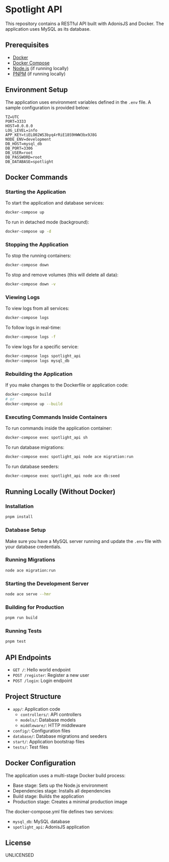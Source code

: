 # Spotlight API

This repository contains a RESTful API built with AdonisJS and Docker. The application uses MySQL as its database.

## Prerequisites

- [Docker](https://docs.docker.com/get-docker/)
- [Docker Compose](https://docs.docker.com/compose/install/)
- [Node.js](https://nodejs.org/) (if running locally)
- [PNPM](https://pnpm.io/installation) (if running locally)

## Environment Setup

The application uses environment variables defined in the `.env` file. A sample configuration is provided below:

```
TZ=UTC
PORT=3333
HOST=0.0.0.0
LOG_LEVEL=info
APP_KEY=tiELO02WS3byq4rRiE18S9HWW3bx9J8G
NODE_ENV=development
DB_HOST=mysql_db
DB_PORT=3306
DB_USER=root
DB_PASSWORD=root
DB_DATABASE=spotlight
```

## Docker Commands

### Starting the Application

To start the application and database services:

```bash
docker-compose up
```

To run in detached mode (background):

```bash
docker-compose up -d
```

### Stopping the Application

To stop the running containers:

```bash
docker-compose down
```

To stop and remove volumes (this will delete all data):

```bash
docker-compose down -v
```

### Viewing Logs

To view logs from all services:

```bash
docker-compose logs
```

To follow logs in real-time:

```bash
docker-compose logs -f
```

To view logs for a specific service:

```bash
docker-compose logs spotlight_api
docker-compose logs mysql_db
```

### Rebuilding the Application

If you make changes to the Dockerfile or application code:

```bash
docker-compose build
# or
docker-compose up --build
```

### Executing Commands Inside Containers

To run commands inside the application container:

```bash
docker-compose exec spotlight_api sh
```

To run database migrations:

```bash
docker-compose exec spotlight_api node ace migration:run
```

To run database seeders:

```bash
docker-compose exec spotlight_api node ace db:seed
```

## Running Locally (Without Docker)

### Installation

```bash
pnpm install
```

### Database Setup

Make sure you have a MySQL server running and update the `.env` file with your database credentials.

### Running Migrations

```bash
node ace migration:run
```

### Starting the Development Server

```bash
node ace serve --hmr
```

### Building for Production

```bash
pnpm run build
```

### Running Tests

```bash
pnpm test
```

## API Endpoints

- `GET /`: Hello world endpoint
- `POST /register`: Register a new user
- `POST /login`: Login endpoint

## Project Structure

- `app/`: Application code
  - `controllers/`: API controllers
  - `models/`: Database models
  - `middleware/`: HTTP middleware
- `config/`: Configuration files
- `database/`: Database migrations and seeders
- `start/`: Application bootstrap files
- `tests/`: Test files

## Docker Configuration

The application uses a multi-stage Docker build process:
- Base stage: Sets up the Node.js environment
- Dependencies stage: Installs all dependencies
- Build stage: Builds the application
- Production stage: Creates a minimal production image

The docker-compose.yml file defines two services:
- `mysql_db`: MySQL database
- `spotlight_api`: AdonisJS application

## License

UNLICENSED
